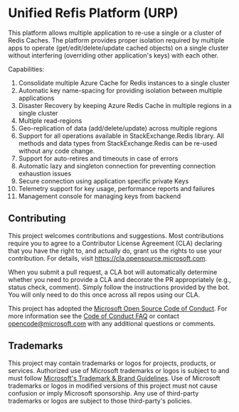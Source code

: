 # Unified Refis Platform (URP)

This platform allows multiple application to re-use a single or a cluster of Redis Caches. The platform provides proper isolation required by multiple apps to operate (get/edit/delete/update cached objects) on a single cluster without interfering (overriding other application's keys) with each other.

Capabilities:

1.	Consolidate multiple Azure Cache for Redis instances to a single cluster
2.	Automatic key name-spacing for providing isolation between multiple applications
3.	Disaster Recovery by keeping Azure Redis Cache in multiple regions in a single cluster
4.	Multiple read-regions
5.	Geo-replication of data (add/delete/update) across multiple regions
6.	Support for all operations available in StackExchange.Redis library. All methods and data types from StackExchange.Redis can be re-used without any code change.
7.	Support for auto-retires and timeouts in case of errors
8.	Automatic lazy and singleton connection for preventing connection exhaustion issues
9.	Secure connection using application specific private Keys
10.	Telemetry support for key usage, performance reports and failures
11.	Management console for managing keys from backend

## Contributing

This project welcomes contributions and suggestions.  Most contributions require you to agree to a
Contributor License Agreement (CLA) declaring that you have the right to, and actually do, grant us
the rights to use your contribution. For details, visit https://cla.opensource.microsoft.com.

When you submit a pull request, a CLA bot will automatically determine whether you need to provide
a CLA and decorate the PR appropriately (e.g., status check, comment). Simply follow the instructions
provided by the bot. You will only need to do this once across all repos using our CLA.

This project has adopted the [Microsoft Open Source Code of Conduct](https://opensource.microsoft.com/codeofconduct/).
For more information see the [Code of Conduct FAQ](https://opensource.microsoft.com/codeofconduct/faq/) or
contact [opencode@microsoft.com](mailto:opencode@microsoft.com) with any additional questions or comments.

## Trademarks

This project may contain trademarks or logos for projects, products, or services. Authorized use of Microsoft 
trademarks or logos is subject to and must follow 
[Microsoft's Trademark & Brand Guidelines](https://www.microsoft.com/en-us/legal/intellectualproperty/trademarks/usage/general).
Use of Microsoft trademarks or logos in modified versions of this project must not cause confusion or imply Microsoft sponsorship.
Any use of third-party trademarks or logos are subject to those third-party's policies.

